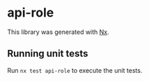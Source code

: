 # api-role

This library was generated with [Nx](https://nx.dev).

## Running unit tests

Run `nx test api-role` to execute the unit tests.
